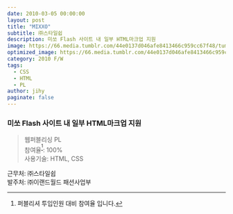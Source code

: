 ```yaml
---
date: 2010-03-05 00:00:00
layout: post
title: "MIXXO"
subtitle: ㈜스타일쉽
description: 미쏘 Flash 사이트 내 일부 HTML마크업 지원
image: https://66.media.tumblr.com/44e0137d046afe8413466c959cc67f48/tumblr_p4as7hjQ3u1x3wc1uo1_1280.png
optimized_image: https://66.media.tumblr.com/44e0137d046afe8413466c959cc67f48/tumblr_p4as7hjQ3u1x3wc1uo1_1280.png
category: 2010 F/W
tags:
  - CSS
  - HTML
  - PL
author: jihy
paginate: false
---
```


### 미쏘 Flash 사이트 내 일부 HTML마크업 지원

> 웹퍼블리싱 PL <br> 
참여율<sup>[^1]</sup>: 100% <br> 
사용기술: HTML, CSS

근무처: ㈜스타일쉽 <br>
발주처: ㈜이랜드월드 패션사업부

[^1]: 퍼블리셔 투입인원 대비 참여율 입니다.